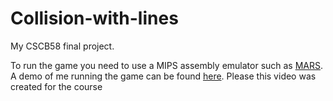 # Collision-with-lines
My CSCB58 final project. 

To run the game you need to use a MIPS assembly emulator such as [MARS](https://courses.missouristate.edu/kenvollmar/mars/download.htm).
A demo of me running the game can be found [here](https://www.youtube.com/watch?v=7cCN9CAYXM8). Please this video was created for the course
